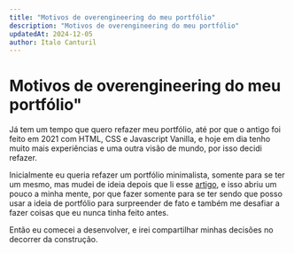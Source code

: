 ```yaml
---
title: "Motivos de overengineering do meu portfólio"
description: "Motivos de overengineering do meu portfólio"
updatedAt: 2024-12-05
author: Italo Canturil
---
```

# Motivos de overengineering do meu portfólio"

Já tem um tempo que quero refazer meu portfólio, até por que o antigo foi feito em 2021 com HTML, CSS e Javascript Vanilla, e hoje em dia tenho muito mais experiências e uma outra visão de mundo, por isso decidi refazer.

Inicialmente eu queria refazer um portfólio minimalista, somente para se ter um mesmo, mas mudei de ideia depois que li esse [artigo](https://www.nikhilsnayak.dev/blogs/how-i-built-my-portfolio), e isso abriu um pouco a minha mente, por que fazer somente para se ter sendo que posso usar a ideia de portfólio para surpreender de fato e também me desafiar a fazer coisas que eu nunca tinha feito antes.

Então eu comecei a desenvolver, e irei compartilhar minhas decisões no decorrer da construção.